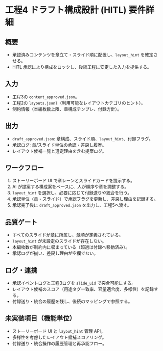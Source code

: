# 工程4 ドラフト構成設計 (HITL) 要件詳細

## 概要
- 承認済みコンテンツを章立て・スライド順に配置し、`layout_hint` を確定させる。
- HITL 承認により構成をロックし、後続工程に安定した入力を提供する。

## 入力
- 工程3の `content_approved.json`。
- 工程2の `layouts.jsonl`（利用可能なレイアウトカテゴリのヒント）。
- 制約情報（本編枚数上限、章構成テンプレ、付録方針）。

## 出力
- `draft_approved.json`: 章構成、スライド順、`layout_hint`、付録フラグ。
- 承認ログ: 章/スライド単位の承認・差戻し履歴。
- レイアウト候補一覧と選定理由を含む提案ログ。

## ワークフロー
1. ストーリーボード UI で章レーンとスライドカードを提示する。
2. AI が提案する構成案をベースに、人が順序や章を調整する。
3. `layout_hint` を選択し、必要に応じて付録送りや統合を行う。
4. 承認単位（章・スライド）で承認フラグを更新し、差戻し理由を記録する。
5. 承認完了後に `draft_approved.json` を出力し、工程5へ渡す。

## 品質ゲート
- すべてのスライドが章に所属し、章順が定義されている。
- `layout_hint` が未設定のスライドが存在しない。
- 本編枚数が制約内に収まっている（超過は付録へ移動済み）。
- 承認ログが揃い、差戻し理由が空欄でない。

## ログ・連携
- 承認イベントログと工程3ログを `slide_uid` で突合可能にする。
- レイアウト候補のスコア（用途タグ一致率、容量適合度、多様性）を記録する。
- 付録送り・統合の履歴を残し、後続のマッピングで参照する。

## 未実装項目（機能単位）
- ストーリーボード UI と `layout_hint` 管理 API。
- 多様性を考慮したレイアウト候補スコアリング。
- 付録送り・統合操作の履歴管理と再承認フロー。
